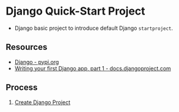 # Django Quick-Start Project

* Django basic project to introduce default Django `startproject`.

## Resources

* [Django - pypi.org](https://pypi.org/project/django/)
* [Writing your first Django app, part 1 - docs.djangoproject.com](https://docs.djangoproject.com/en/4.1/intro/tutorial01/)

## Process

1. [Create Django Project](./process/01_create_django_project.md)
